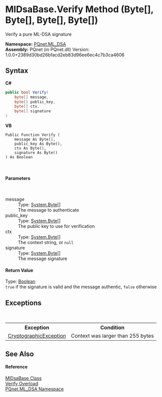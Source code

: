 # MlDsaBase.Verify Method (Byte[], Byte[], Byte[], Byte[])
 

Verify a pure ML-DSA signature

**Namespace:**&nbsp;<a href="098c2ae7-a283-47c8-9739-d51bf939ff87">PQnet.ML_DSA</a><br />**Assembly:**&nbsp;PQnet (in PQnet.dll) Version: 1.0.0+2389d30bd26bfacd2eb83d96ee6ec4c7b3ca4606

## Syntax

**C#**<br />
``` C#
public bool Verify(
	byte[] message,
	byte[] public_key,
	byte[] ctx,
	byte[] signature
)
```

**VB**<br />
``` VB
Public Function Verify ( 
	message As Byte(),
	public_key As Byte(),
	ctx As Byte(),
	signature As Byte()
) As Boolean
```

<br />

#### Parameters
&nbsp;<dl><dt>message</dt><dd>Type: <a href="https://docs.microsoft.com/dotnet/api/system.byte" target="_blank" rel="noopener noreferrer">System.Byte</a>[]<br />The message to authenticate</dd><dt>public_key</dt><dd>Type: <a href="https://docs.microsoft.com/dotnet/api/system.byte" target="_blank" rel="noopener noreferrer">System.Byte</a>[]<br />The public key to use for verification</dd><dt>ctx</dt><dd>Type: <a href="https://docs.microsoft.com/dotnet/api/system.byte" target="_blank" rel="noopener noreferrer">System.Byte</a>[]<br />The context string, or `null`</dd><dt>signature</dt><dd>Type: <a href="https://docs.microsoft.com/dotnet/api/system.byte" target="_blank" rel="noopener noreferrer">System.Byte</a>[]<br />The message signature</dd></dl>

#### Return Value
Type: <a href="https://docs.microsoft.com/dotnet/api/system.boolean" target="_blank" rel="noopener noreferrer">Boolean</a><br />`true` if the signature is valid and the message authentic, `false` otherwise

## Exceptions
&nbsp;<table><tr><th>Exception</th><th>Condition</th></tr><tr><td><a href="https://docs.microsoft.com/dotnet/api/system.security.cryptography.cryptographicexception" target="_blank" rel="noopener noreferrer">CryptographicException</a></td><td>Context was larger than 255 bytes</td></tr></table>

## See Also


#### Reference
<a href="b2a29346-3a61-825e-11a9-d60bef35c1fb">MlDsaBase Class</a><br /><a href="89478c85-edb0-3989-b172-46b874cda557">Verify Overload</a><br /><a href="098c2ae7-a283-47c8-9739-d51bf939ff87">PQnet.ML_DSA Namespace</a><br />